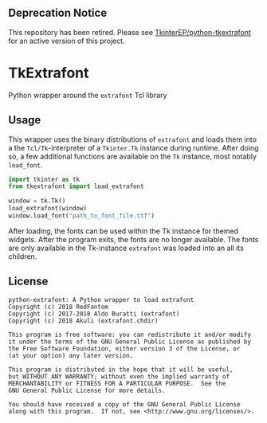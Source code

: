 ## Deprecation Notice
This repository has been retired. Please see 
[TkinterEP/python-tkextrafont](https://github.com/TkinterEP/python-tkextrafont)
for an active version of this project.

# TkExtrafont
Python wrapper around the `extrafont` Tcl library

## Usage
This wrapper uses the binary distributions of `extrafont` and loads them 
into a the `Tcl/Tk`-interpreter of a `Tkinter.Tk` instance during 
runtime. After doing so, a few additional functions are available on the
`Tk` instance, most notably `load_font`.

```python
import tkinter as tk
from tkextrafont import load_extrafont

window = tk.Tk()
load_extrafont(window)
window.load_font("path_to_font_file.ttf")
```

After loading, the fonts can be used within the Tk instance for themed
widgets. After the program exits, the fonts are no longer available.
The fonts are only available in the Tk-instance `extrafont` was loaded
into an all its children.

## License
    python-extrafont: A Python wrapper to load extrafont
    Copyright (c) 2018 RedFantom
    Copyright (c) 2017-2018 Aldo Buratti (extrafont)
    Copyright (c) 2018 Akuli (extrafont.chdir)

    This program is free software: you can redistribute it and/or modify
    it under the terms of the GNU General Public License as published by
    the Free Software Foundation, either version 3 of the License, or
    (at your option) any later version.

    This program is distributed in the hope that it will be useful,
    but WITHOUT ANY WARRANTY; without even the implied warranty of
    MERCHANTABILITY or FITNESS FOR A PARTICULAR PURPOSE.  See the
    GNU General Public License for more details.

    You should have received a copy of the GNU General Public License
    along with this program.  If not, see <http://www.gnu.org/licenses/>.
